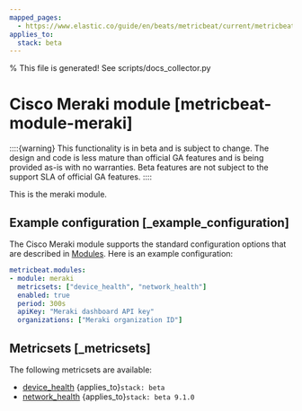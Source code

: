 ```yaml
---
mapped_pages:
  - https://www.elastic.co/guide/en/beats/metricbeat/current/metricbeat-module-meraki.html
applies_to:
  stack: beta
---
```


% This file is generated! See scripts/docs_collector.py

# Cisco Meraki module [metricbeat-module-meraki]

::::{warning}
This functionality is in beta and is subject to change. The design and code is less mature than official GA features and is being provided as-is with no warranties. Beta features are not subject to the support SLA of official GA features.
::::


This is the meraki module.


## Example configuration [_example_configuration]

The Cisco Meraki module supports the standard configuration options that are described in [Modules](/reference/metricbeat/configuration-metricbeat.md). Here is an example configuration:

```yaml
metricbeat.modules:
- module: meraki
  metricsets: ["device_health", "network_health"]
  enabled: true
  period: 300s
  apiKey: "Meraki dashboard API key"
  organizations: ["Meraki organization ID"]
```


## Metricsets [_metricsets]

The following metricsets are available:

* [device_health](/reference/metricbeat/metricbeat-metricset-meraki-device_health.md)  {applies_to}`stack: beta`
* [network_health](/reference/metricbeat/metricbeat-metricset-meraki-network_health.md)  {applies_to}`stack: beta 9.1.0`
